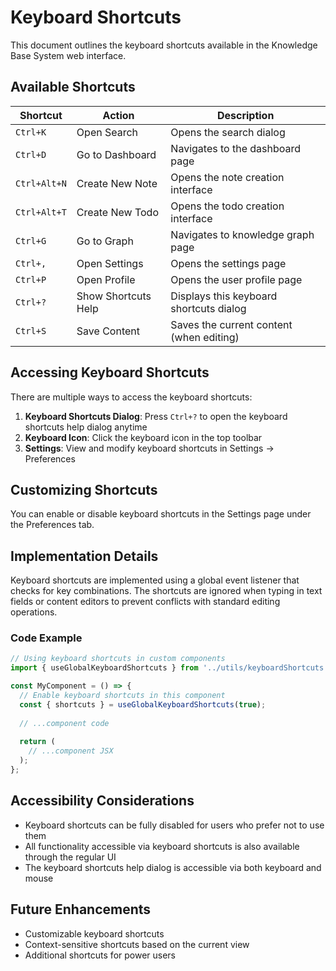 # Keyboard Shortcuts

This document outlines the keyboard shortcuts available in the Knowledge Base System web interface.

## Available Shortcuts

| Shortcut      | Action                | Description                             |
|---------------|----------------------|------------------------------------------|
| `Ctrl+K`      | Open Search          | Opens the search dialog                  |
| `Ctrl+D`      | Go to Dashboard      | Navigates to the dashboard page          |
| `Ctrl+Alt+N`  | Create New Note      | Opens the note creation interface        |
| `Ctrl+Alt+T`  | Create New Todo      | Opens the todo creation interface        |
| `Ctrl+G`      | Go to Graph          | Navigates to knowledge graph page        |
| `Ctrl+,`      | Open Settings        | Opens the settings page                  |
| `Ctrl+P`      | Open Profile         | Opens the user profile page              |
| `Ctrl+?`      | Show Shortcuts Help  | Displays this keyboard shortcuts dialog  |
| `Ctrl+S`      | Save Content         | Saves the current content (when editing) |

## Accessing Keyboard Shortcuts

There are multiple ways to access the keyboard shortcuts:

1. **Keyboard Shortcuts Dialog**: Press `Ctrl+?` to open the keyboard shortcuts help dialog anytime
2. **Keyboard Icon**: Click the keyboard icon in the top toolbar
3. **Settings**: View and modify keyboard shortcuts in Settings → Preferences

## Customizing Shortcuts

You can enable or disable keyboard shortcuts in the Settings page under the Preferences tab.

## Implementation Details

Keyboard shortcuts are implemented using a global event listener that checks for key combinations. The shortcuts are ignored when typing in text fields or content editors to prevent conflicts with standard editing operations.

### Code Example

```typescript
// Using keyboard shortcuts in custom components
import { useGlobalKeyboardShortcuts } from '../utils/keyboardShortcuts';

const MyComponent = () => {
  // Enable keyboard shortcuts in this component
  const { shortcuts } = useGlobalKeyboardShortcuts(true);
  
  // ...component code
  
  return (
    // ...component JSX
  );
};
```

## Accessibility Considerations

- Keyboard shortcuts can be fully disabled for users who prefer not to use them
- All functionality accessible via keyboard shortcuts is also available through the regular UI
- The keyboard shortcuts help dialog is accessible via both keyboard and mouse

## Future Enhancements

- Customizable keyboard shortcuts
- Context-sensitive shortcuts based on the current view
- Additional shortcuts for power users 